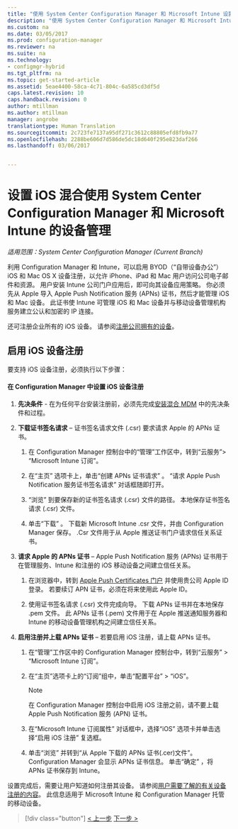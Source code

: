 ```yaml
---
title: "使用 System Center Configuration Manager 和 Microsoft Intune 设置 iOS 和 Mac 混合设备管理 | Microsoft Docs"
description: "使用 System Center Configuration Manager 和 Microsoft Intune 设置 iOS 设备管理。"
ms.custom: na
ms.date: 03/05/2017
ms.prod: configuration-manager
ms.reviewer: na
ms.suite: na
ms.technology:
- configmgr-hybrid
ms.tgt_pltfrm: na
ms.topic: get-started-article
ms.assetid: 5eae4400-58ca-4c71-804c-6a585cd3df5d
caps.latest.revision: 10
caps.handback.revision: 0
author: mtillman
ms.author: mtillman
manager: angrobe
translationtype: Human Translation
ms.sourcegitcommit: 2c723fe7137a95df271c3612c88805efd8fb9a77
ms.openlocfilehash: 2288be606d7d586de5dc18d640f295e823daf266
ms.lasthandoff: 03/06/2017


---
```

# <a name="set-up-ios-hybrid-device-management-with-system-center-configuration-manager-and-microsoft-intune"></a>设置 iOS 混合使用 System Center Configuration Manager 和 Microsoft Intune 的设备管理

*适用范围：System Center Configuration Manager (Current Branch)*

利用 Configuration Manager 和 Intune，可以启用 BYOD（“自带设备办公”）iOS 和 Mac OS X 设备注册，以允许 iPhone、iPad 和 Mac 用户访问公司电子邮件和资源。 用户安装 Intune 公司门户应用后，即可向其设备应用策略。 你必须先从 Apple 导入 Apple Push Notification 服务 (APNs) 证书，然后才能管理 iOS 和 Mac 设备。 此证书使 Intune 可管理 iOS 和 Mac 设备并与移动设备管理机构服务建立公认和加密的 IP 连接。  

 还可注册企业所有的 iOS 设备。  请参阅[注册公司拥有的设备](enroll-company-owned-devices.md)。  

## <a name="enable-ios-device-enrollment"></a>启用 iOS 设备注册  
 要支持 iOS 设备注册，必须执行以下步骤：  

#### <a name="set-up-ios-device-enrollment-in-configuration-manager"></a>在 Configuration Manager 中设置 iOS 设备注册  

1.  **先决条件** - 在为任何平台安装注册前，必须先完成[安装混合 MDM](setup-hybrid-mdm.md) 中的先决条件和过程。    

2.  **下载证书签名请求** – 证书签名请求文件 (.csr) 要求请求 Apple 的 APNs 证书。  

    1.  在 Configuration Manager 控制台中的“管理”工作区中，转到“云服务”> “Microsoft Intune 订阅”。  

    2.  在“主页”  选项卡上，单击“创建 APNs 证书请求” 。 “请求 Apple Push Notification 服务证书签名请求”  对话框随即打开。  

    3.  “浏览” 到要保存新的证书签名请求 (.csr) 文件的路径。 本地保存证书签名请求 (.csr) 文件。  

    4.  单击“下载” 。 下载新 Microsoft Intune .csr 文件，并由 Configuration Manager 保存。 .Csr 文件用于从 Apple 推送证书门户请求信任关系证书。  

3.  **请求 Apple 的 APNs 证书** – Apple Push Notification 服务 (APNs) 证书用于在管理服务、Intune 和注册的 iOS 移动设备之间建立信任关系。  

    1.  在浏览器中，转到 [Apple Push Certificates 门户](http://go.microsoft.com/fwlink/?LinkId=269844) 并使用贵公司 Apple ID 登录。 若要续订 APN 证书，必须在将来使用此 Apple ID。  

    2.  使用证书签名请求 (.csr) 文件完成向导。 下载 APNs 证书并在本地保存 .pem 文件。 此 APNs 证书 (.pem) 文件用于在 Apple 推送通知服务器和 Intune 的移动设备管理机构之间建立信任关系。  

4.  **启用注册并上载 APNs 证书** – 若要启用 iOS 注册，请上载 APNs 证书。  

    1.  在“管理”工作区中的 Configuration Manager 控制台中，转到“云服务” > “Microsoft Intune 订阅”。  

    2.  在“主页”选项卡上的“订阅”组中，单击“配置平台” > “iOS”。  

        > [!NOTE]  
        >  在 Configuration Manager 控制台中启用 iOS 注册之前，请不要上载 Apple Push Notification 服务 (APN) 证书。  

    3.  在“Microsoft Intune 订阅属性”  对话框中，选择“iOS”  选项卡并单击选择“启用 iOS 注册”  复选框。  

    4.  单击“浏览” 并转到“从 Apple 下载的 APNs 证书(.cer)文件”。 Configuration Manager 会显示 APNs 证书信息。 单击“确定”  ，将 APNs 证书保存到 Intune。  

 设置完成后，需要让用户知道如何注册其设备。 请参阅[用户需要了解的有关设备注册的内容](https://docs.microsoft.com/intune/deploy-use/what-to-tell-your-end-users-about-using-microsoft-intune)。 此信息适用于 Microsoft Intune 和 Configuration Manager 托管的移动设备。

 > [!div class="button"]
 [< 上一步](create-service-connection-point.md)  [下一步 >](set-up-additional-management.md)

